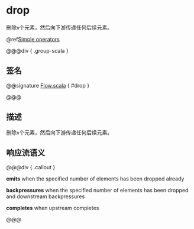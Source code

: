 # drop

删除`n`个元素，然后向下游传递任何后续元素。

@ref[Simple operators](../index.md#simple-operators)

@@@div { .group-scala }

## 签名

@@signature [Flow.scala](/akka-stream/src/main/scala/akka/stream/scaladsl/Flow.scala) { #drop }

@@@

## 描述

删除`n`个元素，然后向下游传递任何后续元素。

## 响应流语义

@@@div { .callout }

**emits** when the specified number of elements has been dropped already

**backpressures** when the specified number of elements has been dropped and downstream backpressures

**completes** when upstream completes

@@@

